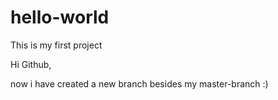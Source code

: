 # hello-world
This is my first project

Hi Github,

now i have created a new branch besides my master-branch :)
